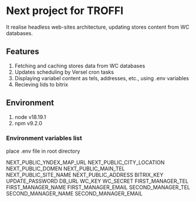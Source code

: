 # Next project for TROFFI

It realise headless web-sites architecture, updating stores content from WC databases.

## Features

1. Fetching and caching stores data from WC databases
2. Updates scheduling by Versel cron tasks
3. Displaying variabel content as tels, addresses, etc., using .env variables
4. Recieving lids to bitrix

## Environment

1. node v18.19.1
2. npm v9.2.0

### Environment variables list

place .env file in root directory

NEXT_PUBLIC_YNDEX_MAP_URL
NEXT_PUBLIC_CITY_LOCATION
NEXT_PUBLIC_DOMEN
NEXT_PUBLIC_MAIN_TEL
NEXT_PUBLIC_SITE_NAME
NEXT_PUBLIC_ADDRESS
BITRIX_KEY
UPDATE_PASSWORD
DB_URL
WC_KEY
WC_SECRET
FIRST_MANAGER_TEL
FIRST_MANAGER_NAME
FIRST_MANAGER_EMAIL
SECOND_MANAGER_TEL
SECOND_MANAGER_NAME
SECOND_MANAGER_EMAIL
